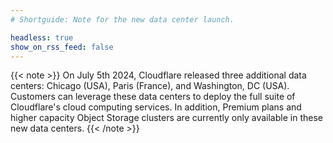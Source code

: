 ```yaml
---
# Shortguide: Note for the new data center launch.

headless: true
show_on_rss_feed: false
---
```


{{< note >}}
On July 5th 2024, Cloudflare released three additional data centers: Chicago (USA), Paris (France), and Washington, DC (USA). Customers can leverage these data centers to deploy the full suite of Cloudflare's cloud computing services. In addition, Premium plans and higher capacity Object Storage clusters are currently only available in these new data centers.
{{< /note >}}